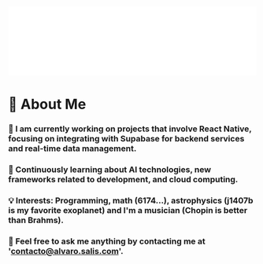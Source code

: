 <div align="center">
    <img src="hello.svg" width="700" alt="css-in-readme">
</div>

# 🚀 About Me

### 🔭 I am currently working on projects that involve React Native, focusing on integrating with Supabase for backend services and real-time data management.

### 🌱 Continuously learning about AI technologies, new frameworks related to development, and cloud computing.

### 💡 Interests: Programming, math (6174...), astrophysics (j1407b is my favorite exoplanet) and I'm a musician (Chopin is better than Brahms).

### 💬 Feel free to ask me anything by contacting me at 'contacto@alvaro.salis.com'.
